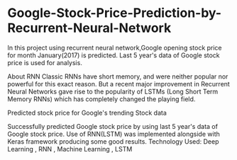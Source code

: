 # Google-Stock-Price-Prediction-by-Recurrent-Neural-Network

In this project using recurrent neural network,Google opening stock price for month January(2017) is predicted. Last 5 year's data of Google stock price is used for analysis.

About RNN
Classic RNNs have short memory, and were neither popular nor powerful for this exact reason. But a recent major improvement in Recurrent Neural Networks gave rise to the popularity of LSTMs (Long Short Term Memory RNNs) which has completely changed the playing field.

Predicted stock price for Google's trending Stock data

Successfully predicted Google stock price by using last 5 year's data of Google stock price.
Use of RNN(LSTM) was implemented alongside with Keras framework producing some good results.
Technology Used: Deep Learning , RNN , Machine Learning , LSTM
